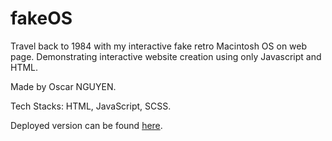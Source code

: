 # fakeOS

Travel back to 1984 with my interactive fake retro Macintosh OS on web page. 
Demonstrating interactive website creation using only Javascript and HTML.

Made by Oscar NGUYEN. 

Tech Stacks: HTML, JavaScript, SCSS. 

Deployed version can be found [here](https://uwerrrr.github.io/fakeOS/).
